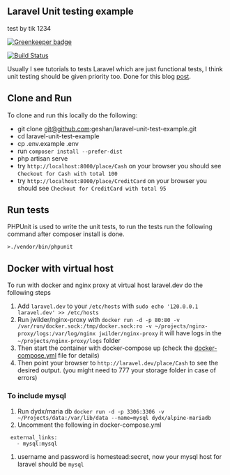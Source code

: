 ## Laravel Unit testing example
test by tik 1234

[![Greenkeeper badge](https://badges.greenkeeper.io/geshan/laravel-unit-test-example.svg)](https://greenkeeper.io/)

[![Build Status](https://travis-ci.org/geshan/laravel-unit-test-example.svg?branch=master)](https://travis-ci.org/geshan/laravel-unit-test-example)

Usually I see tutorials to tests Laravel which are just functional tests, I think unit testing should be given priority too. Done for this blog [post](http://bit.ly/laravel-unit-test).

## Clone and Run

To clone and run this locally do the following:

* git clone git@github.com:geshan/laravel-unit-test-example.git
* cd laravel-unit-test-example
* cp .env.example .env
* run `composer install --prefer-dist`
* php artisan serve
* try `http://localhost:8000/place/Cash` on your browser you should see `Checkout for Cash with total 100`
* try `http://localhost:8000/place/CreditCard` on your browser you should see `Checkout for CreditCard with total 95`

## Run tests

PHPUnit is used to write the unit tests, to run the tests run the following command after composer install is done.

```
>./vendor/bin/phpunit
```

## Docker with virtual host

To run with docker and nginx proxy at virtual host laravel.dev do the following steps

1. Add `laravel.dev` to your `/etc/hosts` with `sudo echo '120.0.0.1 laravel.dev' >> /etc/hosts`
1. Run jwilder/nginx-proxy with `docker run -d -p 80:80 -v /var/run/docker.sock:/tmp/docker.sock:ro -v ~/projects/nginx-proxy/logs:/var/log/nginx jwilder/nginx-proxy` it will have logs in the `~/projects/nginx-proxy/logs` folder
1. Then start the container with docker-compose up (check the [docker-compose.yml](/docker-compose.yml) file for details)
1. Then point your browser to `http://laravel.dev/place/Cash` to see the desired output. (you might need to 777 your storage folder
  in case of errors)

### To include mysql

1. Run dydx/maria db `docker run -d -p 3306:3306 -v ~/Projects/data:/var/lib/data --name=mysql dydx/alpine-mariadb`
1. Uncomment the following in docker-compose.yml
```
 external_links:
   - mysql:mysql
```
1. username and password is homestead:secret, now your mysql host for laravel should be `mysql`

